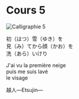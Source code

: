 Cours 5
==============

![Calligraphie 5](img/Vincent.cours5.png)

初（はつ）雪（ゆき）を    
見（み）てから顔（かお）を    
洗（あら）いけり


J'ai vu la première neige    
puis me suis lavé     
le visage

越人—Etsujin— 
